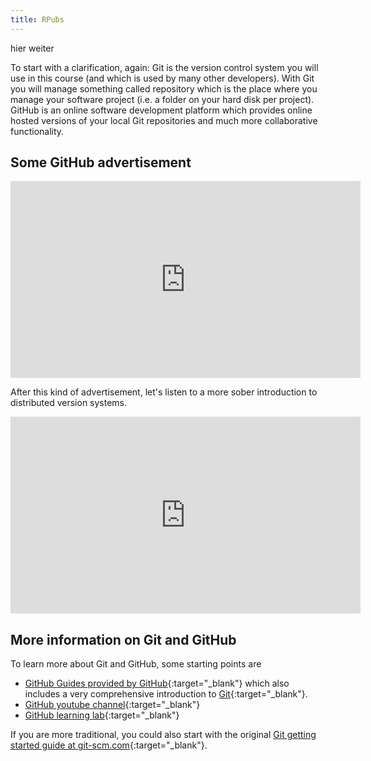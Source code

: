 ```yaml
---
title: RPubs
---
```


hier weiter

To start with a clarification, again: Git is the version control system you will use in this course (and which is used by many other developers). With Git you will manage something called repository which is the place where you manage your software project (i.e. a folder on your hard disk per project). GitHub is an online software development platform which provides online hosted versions of your local Git repositories and much more collaborative functionality. 

## Some GitHub advertisement

<iframe width="560" height="315" src="https://www.youtube-nocookie.com/embed/noZnOSpcjYY" frameborder="0" allow="autoplay; encrypted-media" allowfullscreen></iframe>

After this kind of advertisement, let's listen to a more sober introduction to distributed version systems.

<iframe width="560" height="315" src="https://www.youtube-nocookie.com/embed/FyfwLX4HAxM" frameborder="0" allow="autoplay; encrypted-media" allowfullscreen></iframe>

## More information on Git and GitHub
To learn more about Git and GitHub, some starting points are
  * [GitHub Guides provided by GitHub](https://guides.github.com/){:target="_blank"} which also includes a very comprehensive introduction to [Git](https://guides.github.com/introduction/git-handbook/){:target="_blank"}.
  * [GitHub youtube channel](https://www.youtube.com/user/GitHubGuides/){:target="_blank"}
  * [GitHub learning lab](https://lab.github.com/){:target="_blank"}
  
 
If you are more traditional, you could also start with the original [Git getting started guide at git-scm.com](https://git-scm.com/book/en/v2/Getting-Started-About-Version-Control){:target="_blank"}. 
